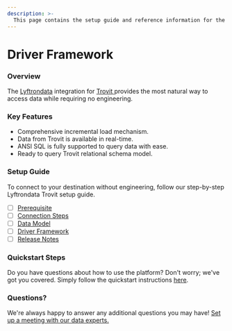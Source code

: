 ```yaml
---
description: >-
  This page contains the setup guide and reference information for the Trovit source connector.
---
```


# Driver Framework

### Overview

The [Lyftrondata](https://www.lyftrondata.com/) integration for [Trovit](https://www.lyftrondata.com/integration/trovit/)[ ](https://www.lyftrondata.com/integration/trovit/)provides the most natural way to access data while requiring no engineering.

### Key Features

* Comprehensive incremental load mechanism.
* Data from Trovit is available in real-time.&#x20;
* ANSI SQL is fully supported to query data with ease.
* Ready to query Trovit relational schema model.

### Setup Guide

To connect to your destination without engineering, follow our step-by-step Lyftrondata Trovit setup guide.

* [ ] [Prerequisite](../../marketing-analytics/trovit/prerequisite.md)
* [ ] [Connection Steps](../../marketing-analytics/trovit/connection-steps.md)
* [ ] [Data Model](../../marketing-analytics/trovit/data-model/)
* [ ] [Driver Framework](../../marketing-analytics/trovit/driver-framework/)
* [ ] [Release Notes](../../marketing-analytics/trovit/release-notes.md)

### Quickstart Steps

Do you have questions about how to use the platform? Don't worry; we've got you covered. Simply follow the quickstart instructions [here](../../../quickstart-steps.md).

### Questions? <a href="#questions" id="questions"></a>

We're always happy to answer any additional questions you may have! [Set up a meeting with our data experts.](https://www.lyftrondata.com/book-a-meeting/)


